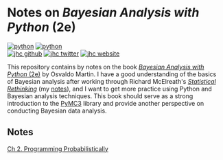 # Notes on *Bayesian Analysis with Python* (2e)

[![python](https://img.shields.io/badge/Python-notebooks-3776AB.svg?style=flat&logo=python)](https://github.com/jhrcook)
[![python](https://img.shields.io/badge/Jupyter-notebooks-F37626.svg?style=flat&logo=jupyter)](https://github.com/jhrcook)  
[![jhc github](https://img.shields.io/badge/GitHub-jhrcook-181717.svg?style=flat&logo=github)](https://github.com/jhrcook)
[![jhc twitter](https://img.shields.io/badge/Twitter-@JoshDoesA-00aced.svg?style=flat&logo=twitter)](https://twitter.com/JoshDoesa)
[![jhc website](https://img.shields.io/badge/Website-Joshua_Cook-5087B2.svg?style=flat&logo=telegram)](https://joshuacook.netlify.com)

This repository contains by notes on the book [*Bayesian Analysis with Python* (2e)](https://www.packtpub.com/big-data-and-business-intelligence/bayesian-analysis-python-second-edition) by Osvaldo Martin.
I have a good understanding of the basics of Bayesian analysis after working through Richard McElreath's [*Statistical Rethinking*](https://xcelab.net/rm/statistical-rethinking/) (my [notes](https://github.com/jhrcook/statistical-rethinking)), and I want to get more practice using Python and Bayesian analysis techniques.
This book should serve as a strong introduction to the [PyMC3](https://docs.pymc.io) library and provide another perspective on conducting Bayesian data analysis.

## Notes

[Ch 2. Programming Probabilistically](02_programming-probabilistically.md)
